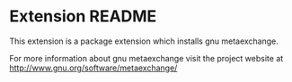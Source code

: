 # Extension README

This extension is a package extension which installs gnu metaexchange.

For more information about gnu metaexchange visit the project website at
http://www.gnu.org/software/metaexchange/

